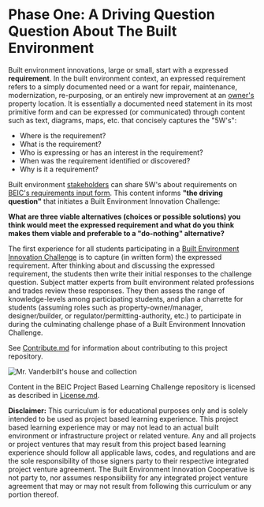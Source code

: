 # Phase One: A Driving Question Question About The Built Environment

Built environment innovations, large or small, start with a expressed **requirement**.  In the built environment context, an expressed requirement refers to a simply documented need or a want for repair, maintenance, modernization, re-purposing, or an entirely new improvement at an [owner's](https://github.com/BEICBIM/BEICPBLChallenge/blob/master/Phase3/Stakeholders_Roles/Owner.md) property location. It is essentially a documented need statement in its most primitive form and can be expressed (or communicated) through content such as text, diagrams, maps, etc. that concisely captures the "5W's":

* Where is the requirement?
* What is the requirement?
* Who is expressing or has an interest in the requirement?
* When was the requirement identified or discovered?
* Why is it a requirement?

Built environment [stakeholders](http://sebokwiki.org/wiki/Stakeholder_(glossary)) can share 5W's about requirements on [BEIC's requirements input form](https://goo.gl/forms/foLPLOC3hTcrL2bp1). This content informs **"the driving question"** that initiates a Built Environment Innovation Challenge:

**What are three viable alternatives (choices or possible solutions) you think would meet the expressed requirement and what do you think makes them viable and preferable to a "do-nothing" alternative?**

The first experience for all students participating in a [Built Environment Innovation Challenge](https://github.com/BEICOOP/BEICPBLChallenge) is to capture (in written form) the expressed requirement.  After thinking about and discussing the expressed requirement, the students then write their initial responses to the challenge question.  Subject matter experts from built environment related professions and trades review these responses. They then assess the range of knowledge-levels among participating students, and plan a charrette for students (assuming roles such as property-owner/manager, designer/builder, or regulator/permitting-authority, etc.) to participate in during the culminating challenge phase of a Built Environment Innovation Challenge.

See [Contribute.md](https://github.com/BEICBIM/BEICPBLChallenge/blob/master/Contribute.md) for information about contributing to this project repository.

![Mr. Vanderbilt's house and collection](http://images.metmuseum.org/CRDImages/li/original/DP359823.jpg)

Content in the BEIC Project Based Learning Challenge repository is licensed as described in [License.md](https://github.com/BEICBIM/BEICPBLChallenge/blob/master/License.md).

**Disclaimer:** This curriculum is for educational purposes only and is solely intended to be used as project based learning experience.  This project based learning experience may or may not lead to an actual built environment or infrastructure project or related venture.  Any and all projects or project ventures that may result from this project based learning experience should follow all applicable laws, codes, and regulations and are the sole responsibility of those signers party to their respective integrated project venture agreement.  The Built Environment Innovation Cooperative is not party to, nor assumes responsibility for any integrated project venture agreement that may or may not result from following this curriculum or any portion thereof.
